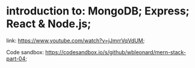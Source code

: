 # introduction to: MongoDB; Express; React & Node.js;

link: https://www.youtube.com/watch?v=jJmrrVqVdUM;

Code sandbox: https://codesandbox.io/s/github/wbleonard/mern-stack-part-04;
